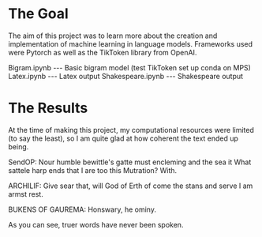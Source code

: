 # The Goal

The aim of this project was to learn more about the creation and implementation of machine learning in language models. Frameworks used were Pytorch as well as the TikToken library from OpenAI.

Bigram.ipynb --- Basic bigram model (test TikToken set up conda on MPS)
Latex.ipynb --- Latex output
Shakespeare.ipynb --- Shakespeare output

# The Results

At the time of making this project, my computational resources were limited (to say the least), so I am quite glad at how coherent the text ended up being.

SendOP:
Nour humble bewittle's gatte
must encleming and the sea it
What sattele harp ends that I are too this Mutration?
With.

ARCHILIF:
Give sear that, will God of
Erth of come the stans and serve I am armst rest.

BUKENS OF GAUREMA:
Honswary, he ominy.

As you can see, truer words have never been spoken.
